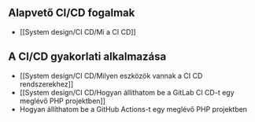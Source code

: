 ## Alapvető CI/CD fogalmak

- [[System design/CI CD/Mi a CI CD]]

## A CI/CD gyakorlati alkalmazása

- [[System design/CI CD/Milyen eszközök vannak a CI CD rendszerekhez]]
- [[System design/CI CD/Hogyan állíthatom be a GitLab CI CD-t egy meglévő PHP projektben]] 
- Hogyan állíthatom be a GitHub Actions-t egy meglévő PHP projektben